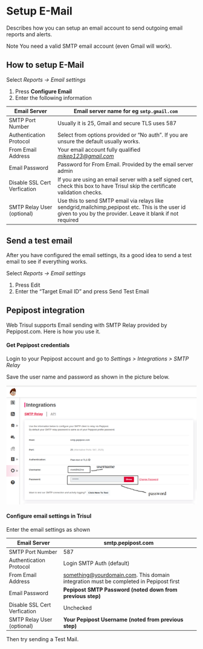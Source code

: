 # Setup E-Mail

Describes how you can setup an email account to send outgoing email reports and alerts.

Note You need a valid SMTP email account (even Gmail will work).

## How to setup E-Mail

Select *Reports → Email settings*

1. Press **Configure Email**
2. Enter the following information

| Email Server                 | Email server name for eg `smtp.gmail.com`                                                                                                                     |
| ---------------------------- | ------------------------------------------------------------------------------------------------------------------------------------------------------------- |
| SMTP Port Number             | Usually it is 25, Gmail and secure TLS uses 587                                                                                                               |
| Authentication Protocol      | Select from options provided or “No auth”. If you are unsure the default usually works.                                                                       |
| From Email Address           | Your email account fully qualified *mikep123@gmail.com*                                                                                                       |
| Email Password               | Password for From Email. Provided by the email server admin                                                                                                   |
| Disable SSL Cert Verfication | If you are using an email server with a self signed cert, check this box to have Trisul skip the certificate validation checks.                               |
| SMTP Relay User (optional)   | Use this to send SMTP email via relays like sendgrid,mailchimp,pepipost etc. This is the user id given to you by the provider. Leave it blank if not required |

## Send a test email

After you have configured the email settings, its a good idea to send a test email to see if everything works.

Select *Reports → Email settings*

1. Press Edit
2. Enter the “Target Email ID” and press Send Test Email

## Pepipost integration

Web Trisul supports Email sending with SMTP Relay provided by Pepipost.com. Here is how you use it.

#### Get Pepipost credentials

Login to your Pepipost account and go to *Settings > Integrations > SMTP Relay*

Save the user name and password as shown in the picture below.

![](images/pepipost.png)

#### Configure email settings in Trisul

Enter the email settings as shown

| Email Server                 | smtp.pepipost.com                                                                     |
| ---------------------------- | ------------------------------------------------------------------------------------- |
| SMTP Port Number             | 587                                                                                   |
| Authentication Protocol      | Login SMTP Auth (default)                                                             |
| From Email Address           | something@yourdomain.com. This domain integration must be completed in Pepipost first |
| Email Password               | **Pepipost SMTP Password (noted down from previous step)**                            |
| Disable SSL Cert Verfication | Unchecked                                                                             |
| SMTP Relay User (optional)   | **Your Pepipost Username (noted from previous step)**                                 |

Then try sending a Test Mail.
